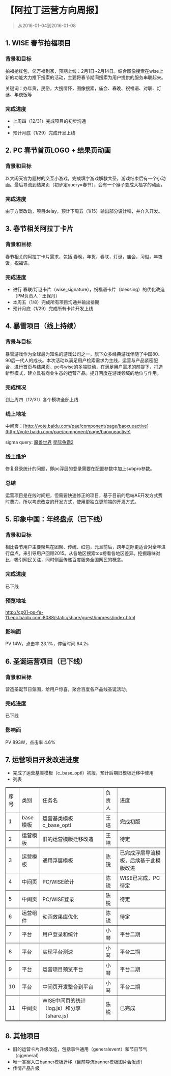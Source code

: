# 【阿拉丁运营方向周报】

> 从2016-01-04到2016-01-08

## 1. WISE 春节拍福项目
### 背景和目标
拍福抢红包，亿万福到家，预期上线：2月1日~2月14日。结合图像搜索在wise上新的功能大力推下搜索的活动，主要将春节期间搜索为用户提供的服务串联起来。

关键词：办年货，民俗，大搜情怀，图像搜索，庙会、春晚、祝福语、对联、灯谜、年夜饭等

### 完成进度
* 上周四（12/31）完成项目的初步沟通
* 
* 预计月底（1/29）完成开发上线

## 2. PC 春节首页LOGO + 结果页动画

### 背景和目标
以大闹天宫为题材的交互小游戏，完成填字游戏解救大圣，游戏结束后有一个小动画。最后导流到结果页（初步定query=春节），会有一个猴子变成大福字的动画。

### 完成进度
由于方案改动，项目delay，预计下周五（1/15）输出部分设计稿，并介入开发。

## 3. 春节相关阿拉丁卡片
### 背景和目标
春节相关的阿拉丁卡片需求，包括 春晚，年货，春联，灯谜，庙会，习俗，年夜饭，祝福语。

### 完成进度
* 进行 春联/灯谜卡片（wise_signature），祝福语卡片（blessing）的优化改造（PM负责人：王保丹）
* 本周五（1/8）完成所有项目沟通并输出排期
* 预计月底（1/29）完成所有卡片开发上线

## 4. 暴雪项目（线上持续）

### 背景与目标

暴雪游戏作为全球最为知名的游戏公司之一，旗下众多经典游戏伴随了中国80、90后一代人的成长。本次活动以满足用户检索需求为主线，运营与产品紧密配合，进行首页与结果页、pc与wise的多端联动，在满足用户需求的前提下，打造新型模式，建立具有商业生态的运营产品。提升百度在游戏领域的地位与作用。

### 完成情况

到上周四（12/31）各个模块全部上线

### 线上地址

中间页：[http://vote.baidu.com/pae/component/page/baoxueactive](http://vote.baidu.com/pae/component/page/baoxueactive)

sigma query: [魔兽世界](https://m.baidu.com/s?word=%E9%AD%94%E5%85%BD%E4%B8%96%E7%95%8C)  [星际争霸2](https://m.baidu.com/s?word=%E6%98%9F%E9%99%85%E4%BA%89%E9%9C%B82)

### 线上维护

修复登录统计的问题，即pc浮层的登录需要在配置参数中加上subpro参数。


### 总结

运营项目是在线时间短，但需要快速修正的项目，基于目前的后端AE开发方式费时费力，所以考虑改变的开发方式，使用更独立更前端的开发方式。

## 5. 印象中国：年终盘点（已下线）
### 背景和目标
相比春节用户主要聚焦在团聚、传统、红包，元旦前后，跨年之际更适合对全年进行盘点，来引导用户回顾2015。从各地区搜索top榜看各地区差异。挖掘趣味对比，吸引网民关注，同时侧面传递百度服务全国网民的概念。

### 完成进度
已下线

### 预览地址
http://cp01-ps-fe-11.epc.baidu.com:8088/static/share/guest/impress/index.html

### 影响面
PV 14W，点击率 23.1%，停留时间 64.2s 

## 6. 圣诞运营项目（已下线）
### 背景和目标
营造圣诞节日氛围，给用户惊喜，聚合百度各产品线圣诞活动。

### 完成进度
已下线

### 影响面
PV 893W，点击率 4.6% 

## 7. 运营项目开发改进进度

- 完成了运营基类模板（c_base_optl）初版，预计后期旧模板迁移中使用
- 列表

<table border="1">
    <tr>
        <td>序号</td><td>类别</td><td>任务名</td><td>负责人</td><td>进度</td>
    </tr>
    <tr>
        <td>1</td><td>base模板</td><td>运营基类模板c_base_optl</td><td>王培</td><td>完成初版</td>
    </tr>
    <tr>
        <td>2</td><td>运营模板</td><td>旧的运营模版迁移改造</td><td>王培</td><td>待定</td>
    </tr>
    <tr>
        <td>3</td><td>运营模板</td><td>通用浮层模板</td><td>陈锐</td><td>已完成浮层导流模板，后续基于此模版改进</td>
    </tr>
    <tr>
        <td>4</td><td>中间页</td><td>PC/WISE统计</td><td>陈锐</td><td>WISE已完成，PC待定</td>
    </tr>
    <tr>
        <td>5</td><td>中间页</td><td>PC/WISE登录</td><td>陈锐</td><td>待定</td>
    </tr>
    <tr>
        <td>6</td><td>运营组件</td><td>动画效果库优化</td><td>陈锐</td><td>待定</td>
    </tr>
    <tr>
        <td>7</td><td>平台</td><td>用户登录和统计</td><td>小琴</td><td>平台二期</td>
    </tr>
    <tr>
        <td>8</td><td>平台</td><td>实现平台测速</td><td>小琴</td><td>平台二期</td>
    </tr>
    <tr>
        <td>9</td><td>平台</td><td>运营项目预览平台</td><td>小琴</td><td>平台二期</td>
    </tr>
    <tr>
        <td>10</td><td>平台</td><td>中间页开发整合到平台</td><td>小琴</td><td>平台二期</td>
    </tr>
    <tr>
        <td>11</td><td>中间页</td><td>WISE中间页的统计（log.js）和分享（share.js）</td><td>陈锐</td><td>已完成</td>
    </tr>
</table>

## 8. 其他项目
- 旧的运营卡片升级改造，包括事件通用（generalevent）和节日节气（cjgeneral）
- 唯一答案入口banner模板迁移（目前导流banner模板图片会发虚）
- 传情产品升级

